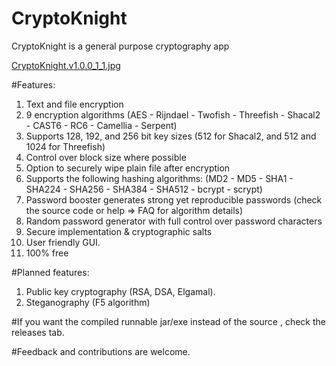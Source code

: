 # CryptoKnight
CryptoKnight is a general purpose cryptography app

[CryptoKnight.v1.0.0_1_1.jpg](https://postimg.org/image/9aeigiqpz/)

#Features:
1. Text and file encryption
2. 9 encryption algorithms (AES - Rijndael - Twofish - Threefish - Shacal2 - CAST6 - RC6 - Camellia - Serpent)
3. Supports 128, 192, and 256 bit key sizes (512 for Shacal2, and 512 and 1024 for Threefish)
4. Control over block size where possible
5. Option to securely wipe plain file after encryption
6. Supports the following hashing algorithms:
(MD2 - MD5 - SHA1 - SHA224 - SHA256 - SHA384 - SHA512 - bcrypt - scrypt)
7. Password booster generates strong yet reproducible passwords (check the source code or help => FAQ for algorithm details)
8. Random password generator with full control over password characters
9. Secure implementation & cryptographic salts
10. User friendly GUI.
11. 100% free

#Planned features:
1. Public key cryptography (RSA, DSA, Elgamal).
2. Steganography (F5 algorithm)

#If you want the compiled runnable jar/exe instead of the source , check the releases tab.

#Feedback and contributions are welcome.
